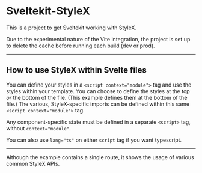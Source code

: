# Sveltekit-StyleX

This is a project to get Sveltekit working with StyleX.

Due to the experimental nature of the Vite integration, the project is
set up to delete the cache before running each build (dev or prod).

---

## How to use StyleX within Svelte files

You can define your styles in a `<script context="module">` tag and use the
styles within your template. You can choose to define the styles at the top _or_
the bottom of the file. (This example defines them at the bottom of the file.)
The various, StyleX-specific imports can be defined within this same
`<script context="module">` tag.

Any component-specific state must be defined in a separate `<script>` tag,
without `context="module"`.

You can also use `lang="ts"` on either `script` tag if you want typescript.

---

Although the example contains a single route, it shows the usage of
various common StyleX APIs.

